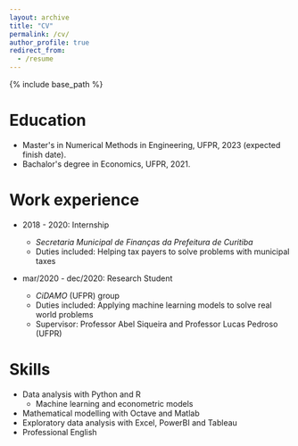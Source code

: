 ```yaml
---
layout: archive
title: "CV"
permalink: /cv/
author_profile: true
redirect_from:
  - /resume
---
```


{% include base_path %}

Education
======
* Master's in Numerical Methods in Engineering, UFPR, 2023 (expected finish date).
* Bachalor's degree in Economics, UFPR, 2021.

Work experience
======
* 2018 - 2020: Internship
  * <em>Secretaria Municipal de Finanças da Prefeitura de Curitiba</em>
  * Duties included: Helping tax payers to solve problems with municipal taxes

* mar/2020 - dec/2020: Research Student
  * <em>CiDAMO</em> (UFPR) group
  * Duties included: Applying machine learning models to solve real world problems
  * Supervisor: Professor Abel Siqueira and Professor Lucas Pedroso (UFPR)
 
Skills
======
* Data analysis with Python and R
  * Machine learning and econometric models
* Mathematical modelling with Octave and Matlab
* Exploratory data analysis with Excel, PowerBI and Tableau
* Professional English
